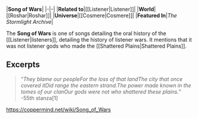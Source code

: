 |**Song of Wars**|
|-|-|
|**Related to**|[[Listener\|Listener]]|
|**World**|[[Roshar\|Roshar]]|
|**Universe**|[[Cosmere\|Cosmere]]|
|**Featured In**|*The Stormlight Archive*|

The **Song of Wars** is one of songs detailing the oral history of the [[Listener\|listeners]], detailing the history of listener wars. It mentions that it was not listener gods who made the [[Shattered Plains\|Shattered Plains]].

## Excerpts
>“*They blame our peopleFor the loss of that landThe city that once covered itDid range the eastern strand.The power made known in the tomes of our clanOur gods were not who shattered these plains.*”
\-55th stanza[1]



https://coppermind.net/wiki/Song_of_Wars
